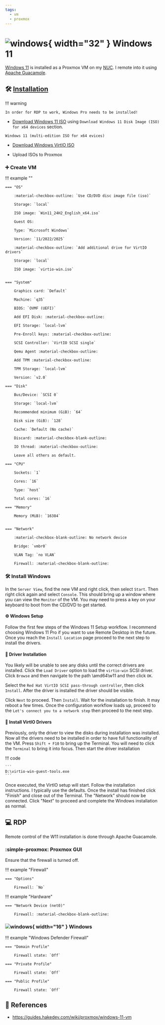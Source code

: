 ```yaml
---
tags:
  - vm
  - proxmox
---
```

# ![windows](https://cdn.jsdelivr.net/gh/selfhst/icons/png/microsoft-windows.png){ width="32" } Windows 11

[Windows 11][2] is installed as a Proxmox VM on my [NUC][5]. I remote into it using [Apache Guacamole][4].

## :hammer_and_wrench: [Installation][1]

!!! warning

    In order for RDP to work, Windows Pro needs to be installed!

- [Download Windows 11 ISO][2] using `Download Windows 11 Disk Image (ISO) for x64 devices` section.

```
Windows 11 (multi-edition ISO for x64 evices)
```

- [Download Windows VirtIO ISO][3]

- Upload ISOs to Proxmox

### :heavy_plus_sign: Create VM

!!! example ""

    === "OS"
    
        :material-checkbox-outline: `Use CD/DVD disc image file (iso)`

        Storage: `local`

        ISO image: `Win11_24H2_English_x64.iso`

        Guest OS:

        Type: `Microsoft Windows`

        Version: `11/2022/2025`

        :material-checkbox-outline: `Add additional drive for VirtIO drivers`

        Storage: `local`
        
        ISO image: `virtio-win.iso`


    === "System"

        Graphics card: `Default`

        Machine: `q35`

        BIOS: `OVMF (UEFI)`

        Add EFI Disk: :material-checkbox-outline:

        EFI Storage: `local-lvm`

        Pre-Enroll keys: :material-checkbox-outline:

        SCSI Controller: `VirtIO SCSI single`

        Qemu Agent :material-checkbox-outline:

        Add TPM :material-checkbox-outline:

        TPM Storage: `local-lvm`

        Version: `v2.0`

    === "Disk"

        Bus/Device: `SCSI 0`

        Storage: `local-lvm`
        
        Recommended minimum (GiB): `64`

        Disk size (GiB): `128`

        Cache: `Default (No cache)`

        Discard: :material-checkbox-blank-outline:

        IO thread: :material-checkbox-outline:

        Leave all others as default.

    === "CPU"

        Sockets: `1`

        Cores: `16`

        Type: `host`

        Total cores: `16`

    === "Memory"

        Memory (MiB): `16384`


    === "Network"

        :material-checkbox-blank-outline: No network device
        
        Bridge: `vmbr0`

        VLAN Tag: `no VLAN`

        Firewall: :material-checkbox-blank-outline: 

### :hammer_and_wrench: Install Windows

In the `Server View`, find the new VM and right click, then select `Start`. Then right click again and select `Console`.
This should bring up a window where you can view the `Monitor` of the VM. You may need to press a key on your keyboard
to boot from the CD/DVD to get started.

#### :gear: Windows Setup

Follow the first few steps of the Windows 11 Setup workflow. I recommend choosing Windows 11 Pro if you want to use
Remote Desktop in the future. Once you reach the `Install Location` page proceed to the next step to install the drivers.

#### :floppy_disk: Driver Installation

You likely will be unable to see any disks until the correct drivers are installed. Click the `Load Driver` option to
load the `virtio-win` SCSI driver. Click `Browse` and then navigate to the path \amd64\w11 and then click `OK`.

Select the `Red Hat VirtIO SCSI pass-through controller`, then click `Install`. After the driver is installed the driver
should be visible.

Click `Next` to proceed. Then `Install`. Wait for the installation to finish. It may reboot a few times. Once the
configuration workflow loads up, proceed to the `Let's connect you to a network step` then proceed to the next step.

#### :goggles: Install VirtIO Drivers

Previously, only the driver to view the disks during installation was installed. Now all the drivers need to be
installed in order to have full functionality of the VM. Press `Shift + F10` to bring up the Terminal. You will need to
click the `Terminal` to bring it into focus. Then start the driver installation

!!! code

    ```
    D:\virtio-win-guest-tools.exe
    ```

Once executed, the VirtIO setup will start. Follow the installation instructions. I typically use the defaults. Once the install has finished click "Finish" and close out of the Terminal. The "Network" should now be connected. Click "Next" to proceed and complete the Windows installation as normal.

## :computer: RDP

Remote control of the W11 installation is done through Apache Guacamole.

### :simple-proxmox: Proxmox GUI

Ensure that the firewall is turned off.

!!! example "Firewall"

    === "Options"
    
        Firewall: `No`

!!! example "Hardware"

    === "Network Device (net0)"
    
        Firewall: :material-checkbox-blank-outline:

### ![windows](https://cdn.jsdelivr.net/gh/selfhst/icons/png/microsoft-windows.png){ width="16" } Windows

!!! example "Windows Defender Firewall"

    === "Domain Profile"

        Firewall state: `Off`
        
    === "Private Profile"

        Firewall state: `Off`
        
    === "Public Profile"

        Firewall state: `Off`
  

## :link: References

- <https://guides.hakedev.com/wiki/proxmox/windows-11-vm>

[1]: <https://guides.hakedev.com/wiki/proxmox/windows-11-vm>
[2]: <https://www.microsoft.com/en-us/software-download/windows11>
[3]: <https://github.com/virtio-win/kvm-guest-drivers-windows/wiki/Driver-installation>
[4]: <./apache-guacamole.md>
[5]: <../hardware/nuc.md>
